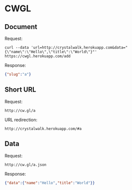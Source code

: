 CWGL
====

## Document

Request:

```
curl --data 'url=http://crystalwalk.herokuapp.com&data="{\"name\":\"Hello\",\"title\":\"World\"}"' https://cwgl.herokuapp.com/add
```

Response:

```json
{"slug":"a"}
```

## Short URL

Request:

```
http://cw.gl/a
```

URL redirection:

```
http://crystalwalk.herokuapp.com/#a
```

## Data

Request:

```
http://cw.gl/a.json
```

Response:

```json
{"data":{"name":"Hello","title":"World"}}
```
